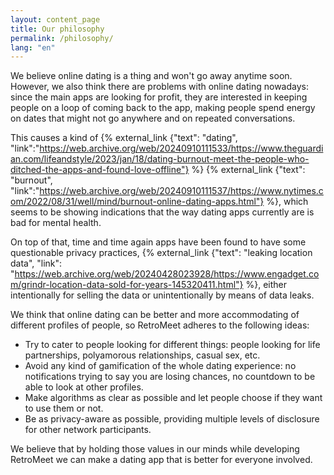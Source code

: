 ```yaml
---
layout: content_page
title: Our philosophy
permalink: /philosophy/
lang: "en"
---
```

We believe online dating is a thing and won't go away anytime soon. However, we also think there are problems with online dating nowadays: since the main apps are looking for profit, they are interested in keeping people on a loop of coming back to the app, making people spend energy on dates that might not go anywhere and on repeated conversations.

This causes a kind of {% external_link {"text": "dating", "link":"https://web.archive.org/web/20240910111533/https://www.theguardian.com/lifeandstyle/2023/jan/18/dating-burnout-meet-the-people-who-ditched-the-apps-and-found-love-offline"} %} {% external_link {"text": "burnout", "link":"https://web.archive.org/web/20240910111537/https://www.nytimes.com/2022/08/31/well/mind/burnout-online-dating-apps.html"} %}, which seems to be showing indications that the way dating apps currently are is bad for mental health.

On top of that, time and time again apps have been found to have some questionable privacy practices, {% external_link {"text": "leaking location data", "link": "https://web.archive.org/web/20240428023928/https://www.engadget.com/grindr-location-data-sold-for-years-145320411.html"} %}, either intentionally for selling the data or unintentionally by means of data leaks.

We think that online dating can be better and more accommodating of different profiles of people, so RetroMeet adheres to the following ideas:
- Try to cater to people looking for different things: people looking for life partnerships, polyamorous relationships, casual sex, etc.
- Avoid any kind of gamification of the whole dating experience: no notifications trying to say you are losing chances, no countdown to be able to look at other profiles.
- Make algorithms as clear as possible and let people choose if they want to use them or not.
- Be as privacy-aware as possible, providing multiple levels of disclosure for other network participants.

We believe that by holding those values in our minds while developing RetroMeet we can make a dating app that is better for everyone involved.
